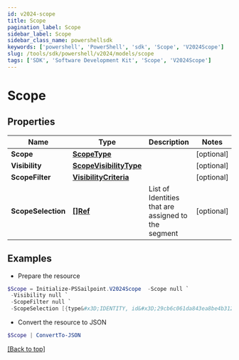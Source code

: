 ```yaml
---
id: v2024-scope
title: Scope
pagination_label: Scope
sidebar_label: Scope
sidebar_class_name: powershellsdk
keywords: ['powershell', 'PowerShell', 'sdk', 'Scope', 'V2024Scope'] 
slug: /tools/sdk/powershell/v2024/models/scope
tags: ['SDK', 'Software Development Kit', 'Scope', 'V2024Scope']
---
```



# Scope

## Properties

Name | Type | Description | Notes
------------ | ------------- | ------------- | -------------
**Scope** | [**ScopeType**](scope-type) |  | [optional] 
**Visibility** | [**ScopeVisibilityType**](scope-visibility-type) |  | [optional] 
**ScopeFilter** | [**VisibilityCriteria**](visibility-criteria) |  | [optional] 
**ScopeSelection** | [**[]Ref**](ref) | List of Identities that are assigned to the segment | [optional] 

## Examples

- Prepare the resource
```powershell
$Scope = Initialize-PSSailpoint.V2024Scope  -Scope null `
 -Visibility null `
 -ScopeFilter null `
 -ScopeSelection [{type&#x3D;IDENTITY, id&#x3D;29cb6c061da843ea8be4b3125f248f2a}, {type&#x3D;IDENTITY, id&#x3D;f7b1b8a35fed4fd4ad2982014e137e19}]
```

- Convert the resource to JSON
```powershell
$Scope | ConvertTo-JSON
```


[[Back to top]](#) 

